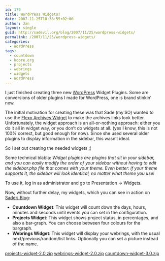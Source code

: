 ```yaml
---
id: 179
title: WordPress Widgets!
date: 2007-11-25T18:38:55+02:00
author: Jan
layout: single
guid: http://sadevil.org/blog/2007/11/25/wordpress-widgets/
permalink: /2007/11/25/wordpress-widgets/
categories:
  - WordPress
tags:
  - countdown
  - kcore.org
  - projects
  - webrings
  - widgets
  - WordPress
---
```

I just finished creating three new <a href="http://www.wordpress.org" target="_blank">WordPress</a> Widget Plugins. Some are conversions of older plugins I made for WordPress, one is brand stinkin&#8217; new.

The initlal motivation for creating these was that Sade (my SO) wanted to use the <a href="http://wordpress.org/extend/plugins/flexo-archives-widget/" target="_blank">Flexo Archives Widget</a> to make the archives links look better. Unfortunately, the widget approach is an all-or-nothing approach: either you do it all in widget way, or you don&#8217;t do widgets at all. (yes I know, this is not 100% correct, but good enough for now). Since she used several older plugins to display information in the sidebar, this wasn&#8217;t ideal.

So I set out creating the needed widgets ;)

Some technical blabla: _Widget plugins are plugins that sit in your sidebar, and you can easily modify the order of your sidebar without having to edit the sidebar.php file that comes with your theme. Even better: if your theme supports it, the sidebar will look identical, no matter what theme you use!_

To use it, log in as administrator and go to Presentation -> Widgets.

Now, without further delay, my widgets, which you can see in action on <a href="http://sade.sadevil.org/blog/" target="_blank">Sade&#8217;s Blog</a>:

  * **Countdown Widget**: This widget will count down the days, hours, minutes and seconds until events you can set in the configuration.
  * **Projects Widget**: This widget shows project status, in percentages, and also a bar-graph. You can choose between four colours for the bargraph.
  * **Webrings Widget**: This widget will display your webrings, with the usual next/previous/random/list links. Optionally you can set a picture instead of the name.

[projects-widget-2.0.zip](/assets/files/2007/11/projects-widget-2.0.zip)
[webrings-widget-2.0.zip](/assets/files/2007/11/webrings-widget-2.0.zip)
[countdown-widget-3.0.zip](/assets/files/2007/11/countdown-widget-3.0.zip)
